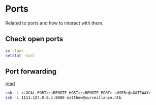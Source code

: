 # Ports

Related to ports and how to interact with them.

## Check open ports

```bash
ss -tunl
netstat -tunl
```

## Port forwarding

[read](https://phoenixnap.com/kb/ssh-port-forwarding)

```bash
ssh -L <LOCAL_PORT>:<REMOTE_HOST>:<REMOTE_PORT> <USER>@<GATEWAY>
ssh -L 1111:127.0.0.1:8080 matthew@surveillance.htb
```